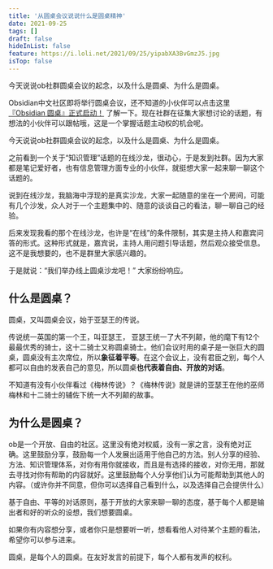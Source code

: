 ```yaml
---
title: '从圆桌会议说说什么是圆桌精神'
date: 2021-09-25
tags: []
draft: false
hideInList: false
feature: https://i.loli.net/2021/09/25/yipabXA3BvGmzJ5.jpg
isTop: false
---
```


今天说说ob社群圆桌会议的起念，以及什么是圆桌、为什么是圆桌。

<!--more-->


Obsidian中文社区即将举行圆桌会议，还不知道的小伙伴可以点击这里 [『Obsidian 圆桌』正式启动！](https://forum-zh.obsidian.md/t/topic/721?u=lillianwho) 了解一下。现在社群在征集大家想讨论的话题，有想法的小伙伴可以跟帖哦，这是一个掌握话题主动权的机会呢。

今天说说ob社群圆桌会议的起念，以及什么是圆桌、为什么是圆桌。

之前看到一个关于“知识管理”话题的在线沙龙，很动心，于是发到社群。因为大家都是笔记爱好者，也有信息管理方面专业的小伙伴，就挺想大家一起来聊一聊这个话题的。

说到在线沙龙，我脑海中浮现的是真实沙龙，大家一起随意的坐在一个房间，可能有几个沙发，众人对于一个主题集中的、随意的谈谈自己的看法，聊一聊自己的经验。

后来发现我看的那个在线沙龙，也许是“在线”的条件限制，其实是主持人和嘉宾问答的形式。这种形式就是，嘉宾说，主持人用问题引导话题，然后观众接受信息。这不是我想要的，也不是群里大家感兴趣的。

于是就说：“我们举办线上圆桌沙龙吧！” 大家纷纷响应。

## 什么是圆桌？

圆桌，又叫圆桌会议，始于亚瑟王的传说。

传说统一英国的第一个王，叫亚瑟王， 亚瑟王统一了大不列颠，他的麾下有12个最最优秀的骑士，这十二骑士又称圆桌骑士。他们会议时用的桌子是一张巨大的圆桌，圆桌没有主次席位，所以**象征着平等**。在这个会议上，没有君臣之别，每个人都可以自由的发表自己的意见，所以圆桌**也代表着自由、开放的对话**。

不知道有没有小伙伴看过《梅林传说》？《梅林传说》就是讲的亚瑟王在他的巫师梅林和十二骑士的辅佐下统一大不列颠的故事。

## 为什么是圆桌？

ob是一个开放、自由的社区。这里没有绝对权威，没有一家之言，没有绝对正确。这里鼓励分享，鼓励每一个人发展出适用于他自己的方法。别人分享的经验、方法、知识管理体系，对你有用你就接收，而且是有选择的接收，对你无用，那就去寻找对你有帮助的内容就好。这里鼓励每个人分享他们认为可能帮助到其他人的内容。（或许你并不同意，但你可以选择自己看到什么，以及选择自己会提供什么）

基于自由、平等的对话原则，基于开放的大家来聊一聊的态度，基于每个人都是输出者和好的听众的设想，我们想要圆桌。

如果你有内容想分享，或者你只是想要听一听，想看看他人对待某个主题的看法，希望你可以参与进来。

圆桌，是每个人的圆桌。在友好发言的前提下，每个人都有发声的权利。